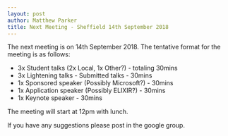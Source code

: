 ```yaml
---
layout: post
author: Matthew Parker
title: Next Meeting - Sheffield 14th September 2018
---
```


The next meeting is on 14th September 2018. The tentative format for the meeting is as follows:

* 3x Student talks (2x Local, 1x Other?) - totaling 30mins
* 3x Lightening talks - Submitted talks - 30mins
* 1x Sponsored speaker (Possibly Microsoft?) - 30mins
* 1x Application speaker (Possibly ELIXIR?) - 30mins
* 1x Keynote speaker - 30mins

The meeting will start at 12pm with lunch.

If you have any suggestions please post in the google group.
